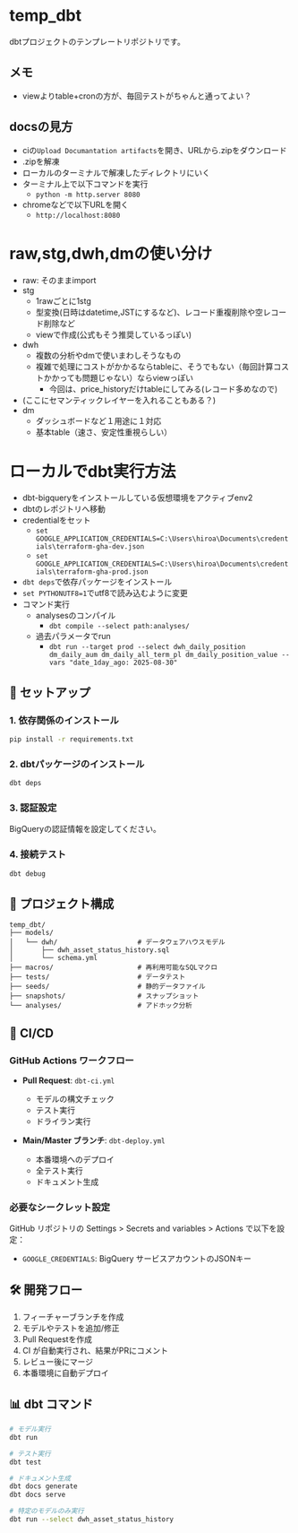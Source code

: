 # temp_dbt

dbtプロジェクトのテンプレートリポジトリです。

## メモ
- viewよりtable+cronの方が、毎回テストがちゃんと通ってよい？

## docsの見方
- ciの`Upload Documantation artifacts`を開き、URLから.zipをダウンロード
- .zipを解凍
- ローカルのターミナルで解凍したディレクトリにいく
- ターミナル上で以下コマンドを実行
  - `python -m http.server 8080`
- chromeなどで以下URLを開く
  - `http://localhost:8080`

# raw,stg,dwh,dmの使い分け
- raw: そのままimport
- stg
  - 1rawごとに1stg
  - 型変換(日時はdatetime,JSTにするなど)、レコード重複削除や空レコード削除など
  - viewで作成(公式もそう推奨しているっぽい)
- dwh
  - 複数の分析やdmで使いまわしそうなもの
  - 複雑で処理にコストがかかるならtableに、そうでもない（毎回計算コストかかっても問題じゃない）ならviewっぽい
    - 今回は、price_historyだけtableにしてみる(レコード多めなので)
- (ここにセマンティックレイヤーを入れることもある？)
- dm
  - ダッシュボードなど１用途に１対応
  - 基本table（速さ、安定性重視らしい）

# ローカルでdbt実行方法
- dbt-bigqueryをインストールしている仮想環境をアクティブenv2
- dbtのレポジトリへ移動
- credentialをセット
  - `set GOOGLE_APPLICATION_CREDENTIALS=C:\Users\hiroa\Documents\credentials\terraform-gha-dev.json`
  - `set GOOGLE_APPLICATION_CREDENTIALS=C:\Users\hiroa\Documents\credentials\terraform-gha-prod.json`
- `dbt deps`で依存パッケージをインストール
- `set PYTHONUTF8=1`でutf8で読み込むように変更
- コマンド実行
  - analysesのコンパイル
    - `dbt compile --select path:analyses/`
  - 過去パラメータでrun
    - `dbt run --target prod --select dwh_daily_position dm_daily_aum dm_daily_all_term_pl dm_daily_position_value --vars "date_1day_ago: 2025-08-30"
`

## 🚀 セットアップ

### 1. 依存関係のインストール
```bash
pip install -r requirements.txt
```

### 2. dbtパッケージのインストール
```bash
dbt deps
```

### 3. 認証設定
BigQueryの認証情報を設定してください。

### 4. 接続テスト
```bash
dbt debug
```

## 📁 プロジェクト構成

```
temp_dbt/
├── models/
│   └── dwh/                    # データウェアハウスモデル
│       ├── dwh_asset_status_history.sql
│       └── schema.yml
├── macros/                     # 再利用可能なSQLマクロ
├── tests/                      # データテスト
├── seeds/                      # 静的データファイル
├── snapshots/                  # スナップショット
└── analyses/                   # アドホック分析
```

## 🔄 CI/CD

### GitHub Actions ワークフロー

- **Pull Request**: `dbt-ci.yml`
  - モデルの構文チェック
  - テスト実行
  - ドライラン実行

- **Main/Master ブランチ**: `dbt-deploy.yml`
  - 本番環境へのデプロイ
  - 全テスト実行
  - ドキュメント生成

### 必要なシークレット設定

GitHub リポジトリの Settings > Secrets and variables > Actions で以下を設定：

- `GOOGLE_CREDENTIALS`: BigQuery サービスアカウントのJSONキー

## 🛠️ 開発フロー

1. フィーチャーブランチを作成
2. モデルやテストを追加/修正
3. Pull Requestを作成
4. CI が自動実行され、結果がPRにコメント
5. レビュー後にマージ
6. 本番環境に自動デプロイ

## 📊 dbt コマンド

```bash
# モデル実行
dbt run

# テスト実行
dbt test

# ドキュメント生成
dbt docs generate
dbt docs serve

# 特定のモデルのみ実行
dbt run --select dwh_asset_status_history
```